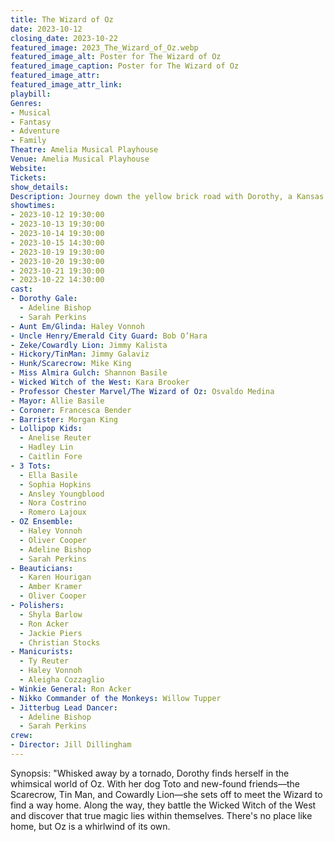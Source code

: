 ```yaml
---
title: The Wizard of Oz
date: 2023-10-12
closing_date: 2023-10-22
featured_image: 2023_The_Wizard_of_Oz.webp
featured_image_alt: Poster for The Wizard of Oz
featured_image_caption: Poster for The Wizard of Oz
featured_image_attr: 
featured_image_attr_link: 
playbill:
Genres:
- Musical
- Fantasy
- Adventure
- Family
Theatre: Amelia Musical Playhouse
Venue: Amelia Musical Playhouse
Website: 
Tickets: 
show_details: 
Description: Journey down the yellow brick road with Dorothy, a Kansas farm girl, as she navigates the fantastical world of Oz.
showtimes:
- 2023-10-12 19:30:00
- 2023-10-13 19:30:00
- 2023-10-14 19:30:00
- 2023-10-15 14:30:00
- 2023-10-19 19:30:00
- 2023-10-20 19:30:00
- 2023-10-21 19:30:00
- 2023-10-22 14:30:00
cast:
- Dorothy Gale:
  - Adeline Bishop
  - Sarah Perkins
- Aunt Em/Glinda: Haley Vonnoh
- Uncle Henry/Emerald City Guard: Bob O’Hara
- Zeke/Cowardly Lion: Jimmy Kalista
- Hickory/TinMan: Jimmy Galaviz
- Hunk/Scarecrow: Mike King
- Miss Almira Gulch: Shannon Basile
- Wicked Witch of the West: Kara Brooker
- Professor Chester Marvel/The Wizard of Oz: Osvaldo Medina
- Mayor: Allie Basile
- Coroner: Francesca Bender
- Barrister: Morgan King
- Lollipop Kids:
  - Anelise Reuter
  - Hadley Lin
  - Caitlin Fore
- 3 Tots:
  - Ella Basile
  - Sophia Hopkins
  - Ansley Youngblood
  - Nora Costrino
  - Romero Lajoux
- OZ Ensemble:
  - Haley Vonnoh
  - Oliver Cooper
  - Adeline Bishop
  - Sarah Perkins
- Beauticians:
  - Karen Hourigan
  - Amber Kramer
  - Oliver Cooper
- Polishers:
  - Shyla Barlow
  - Ron Acker
  - Jackie Piers
  - Christian Stocks
- Manicurists:
  - Ty Reuter
  - Haley Vonnoh
  - Aleigha Cozzaglio
- Winkie General: Ron Acker
- Nikko Commander of the Monkeys: Willow Tupper
- Jitterbug Lead Dancer:
  - Adeline Bishop
  - Sarah Perkins
crew:
- Director: Jill Dillingham
---
```

Synopsis: "Whisked away by a tornado, Dorothy finds herself in the whimsical world of Oz. With her dog Toto and new-found friends—the Scarecrow, Tin Man, and Cowardly Lion—she sets off to meet the Wizard to find a way home. Along the way, they battle the Wicked Witch of the West and discover that true magic lies within themselves. There's no place like home, but Oz is a whirlwind of its own.
